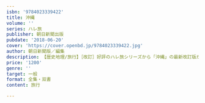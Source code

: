 ```yaml
---
isbn: '9784023339422'
title: 沖縄
volume: ''
series: ハレ旅
publisher: 朝日新聞出版
pubdate: '2018-06-20'
cover: 'https://cover.openbd.jp/9784023339422.jpg'
author: 朝日新聞版／編集
description: 【歴史地理/旅行】［改訂］好評のハレ旅シリーズから「沖縄」の最新改訂版が登場。最新スポットをアップデートしてリニューアル！
price: '1200'
genre: ''
target: 一般
format: 全集・双書
content: 旅行

---
```

